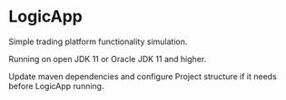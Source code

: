# LogicApp
Simple trading platform functionality simulation.

Running on open JDK 11 or Oracle JDK 11 and higher.

Update maven dependencies and configure Project structure if it needs before LogicApp running. 